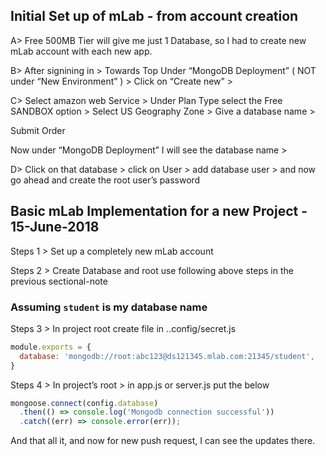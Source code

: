 ## Initial Set up of mLab - from account creation

A> Free 500MB Tier will give me just 1 Database, so I had to create new mLab account with each new app.

B> After signining in > Towards Top Under “MongoDB Deployment”  ( NOT under “New Environment” ) > Click on “Create new” >

C> Select amazon web Service > Under Plan Type select the Free SANDBOX option > Select US Geography Zone > Give a database name >

Submit Order

Now under “MongoDB Deployment” I will see the database name >

D> Click on that database > click on User > add database user > and now go ahead and create the root user’s password

## Basic mLab Implementation for a new Project - 15-June-2018

Steps 1 > Set up a completely new mLab account

Steps 2 > Create Database and root use following above steps in the previous sectional-note

### Assuming ``student`` is my database name

Steps 3 > In project root create file in ..config/secret.js

```js
module.exports = {
  database: 'mongodb://root:abc123@ds121345.mlab.com:21345/student',
}
```

Steps 4 > In project’s root > in app.js or server.js put the below

```js
mongoose.connect(config.database)
  .then(() => console.log('Mongodb connection successful'))
  .catch((err) => console.error(err));
```
And that all it, and now for new push request, I can see the updates there.